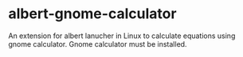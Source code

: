 # albert-gnome-calculator
An extension for albert lanucher in Linux to calculate equations using gnome calculator. Gnome calculator must be installed.
